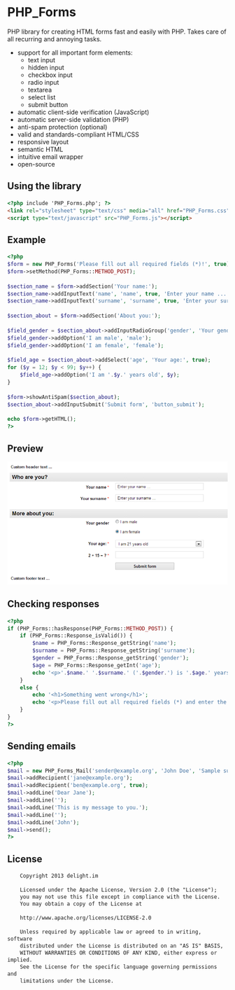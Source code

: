 # PHP_Forms

PHP library for creating HTML forms fast and easily with PHP. Takes care of all recurring and annoying tasks.

 * support for all important form elements:
   * text input
   * hidden input
   * checkbox input
   * radio input
   * textarea
   * select list
   * submit button
 * automatic client-side verification (JavaScript)
 * automatic server-side validation (PHP)
 * anti-spam protection (optional)
 * valid and standards-compliant HTML/CSS
 * responsive layout
 * semantic HTML
 * intuitive email wrapper
 * open-source

## Using the library

```html
<?php include 'PHP_Forms.php'; ?>
<link rel="stylesheet" type="text/css" media="all" href="PHP_Forms.css" />
<script type="text/javascript" src="PHP_Forms.js"></script>
```

## Example

```php
<?php
$form = new PHP_Forms('Please fill out all required fields (*)!', true);
$form->setMethod(PHP_Forms::METHOD_POST);

$section_name = $form->addSection('Your name:');
$section_name->addInputText('name', 'name', true, 'Enter your name ...');
$section_name->addInputText('surname', 'surname', true, 'Enter your surname ...');

$section_about = $form->addSection('About you:');

$field_gender = $section_about->addInputRadioGroup('gender', 'Your gender', false, 'female');
$field_gender->addOption('I am male', 'male');
$field_gender->addOption('I am female', 'female');

$field_age = $section_about->addSelect('age', 'Your age:', true);
for ($y = 12; $y < 99; $y++) {
	$field_age->addOption('I am '.$y.' years old', $y);
}

$form->showAntiSpam($section_about);
$section_about->addInputSubmit('Submit form', 'button_submit');

echo $form->getHTML();
?>
```

## Preview

![Preview](preview.png "This is what it will look like!")

## Checking responses

```php
<?php
if (PHP_Forms::hasResponse(PHP_Forms::METHOD_POST)) {
	if (PHP_Forms::Response_isValid()) {
		$name = PHP_Forms::Response_getString('name');
		$surname = PHP_Forms::Response_getString('surname');
		$gender = PHP_Forms::Response_getString('gender');
		$age = PHP_Forms::Response_getInt('age');
		echo '<p>'.$name.' '.$surname.' ('.$gender.') is '.$age.' years old.</p>';
	}
	else {
		echo '<h1>Something went wrong</h1>';
		echo '<p>Please fill out all required fields (*) and enter the correct solution to the arithmetic problem!</p>';
	}
}
?>
```

## Sending emails

```php
<?php
$mail = new PHP_Forms_Mail('sender@example.org', 'John Doe', 'Sample subject');
$mail->addRecipient('jane@example.org');
$mail->addRecipient('ben@example.org', true);
$mail->addLine('Dear Jane');
$mail->addLine('');
$mail->addLine('This is my message to you.');
$mail->addLine('');
$mail->addLine('John');
$mail->send();
?>
```

## License

```
	Copyright 2013 delight.im

	Licensed under the Apache License, Version 2.0 (the "License");
	you may not use this file except in compliance with the License.
	You may obtain a copy of the License at

	http://www.apache.org/licenses/LICENSE-2.0

	Unless required by applicable law or agreed to in writing, software
	distributed under the License is distributed on an "AS IS" BASIS,
	WITHOUT WARRANTIES OR CONDITIONS OF ANY KIND, either express or implied.
	See the License for the specific language governing permissions and
	limitations under the License.
```

